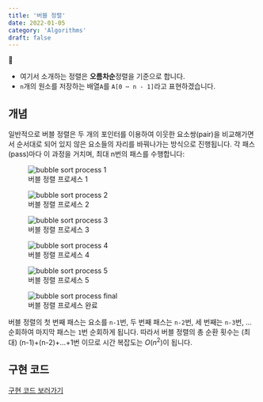 ```yaml
---
title: '버블 정렬'
date: 2022-01-05
category: 'Algorithms'
draft: false
---
```


📢  
- 여기서 소개하는 정렬은 **오름차순**정렬을 기준으로 합니다.  
- `n`개의 원소를 저장하는 배열`A`를 `A[0 ⋯ n - 1]`라고 표현하겠습니다.

## 개념

일반적으로 버블 정렬은 두 개의 포인터를 이용하여 이웃한 요소쌍(pair)을 비교해가면서 순서대로 되어 있지 않은 요소들의 자리를 바꿔나가는 방식으로 진행됩니다. 각 패스(pass)마다 이 과정을 거치며, 최대 n번의 패스를 수행합니다:

<figure>
    <img src="https://cdn.jsdelivr.net/gh/jaehyeon48/jaehyeon48.github.io@master/assets/images/algorithms/sorting/bubble-sort/bubble_sort_process_1.png" alt="bubble sort process 1" />
    <figcaption>버블 정렬 프로세스 1</figcaption>
</figure>

<figure>
    <img src="https://cdn.jsdelivr.net/gh/jaehyeon48/jaehyeon48.github.io@master/assets/images/algorithms/sorting/bubble-sort/bubble_sort_process_2.png" alt="bubble sort process 2" />
    <figcaption>버블 정렬 프로세스 2</figcaption>
</figure>

<figure>
    <img src="https://cdn.jsdelivr.net/gh/jaehyeon48/jaehyeon48.github.io@master/assets/images/algorithms/sorting/bubble-sort/bubble_sort_process_3.png" alt="bubble sort process 3" />
    <figcaption>버블 정렬 프로세스 3</figcaption>
</figure>

<figure>
    <img src="https://cdn.jsdelivr.net/gh/jaehyeon48/jaehyeon48.github.io@master/assets/images/algorithms/sorting/bubble-sort/bubble_sort_process_4.png" alt="bubble sort process 4" />
    <figcaption>버블 정렬 프로세스 4</figcaption>
</figure>

<figure>
    <img src="https://cdn.jsdelivr.net/gh/jaehyeon48/jaehyeon48.github.io@master/assets/images/algorithms/sorting/bubble-sort/bubble_sort_process_5.png" alt="bubble sort process 5" />
    <figcaption>버블 정렬 프로세스 5</figcaption>
</figure>

<figure>
    <img src="https://cdn.jsdelivr.net/gh/jaehyeon48/jaehyeon48.github.io@master/assets/images/algorithms/sorting/bubble-sort/bubble_sort_process_final.png" alt="bubble sort process final" />
    <figcaption>버블 정렬 프로세스 완료</figcaption>
</figure>

버블 정렬의 첫 번째 패스는 요소를 `n-1`번, 두 번째 패스는 `n-2`번, 세 번째는 `n-3`번, ... 순회하여 마지막 패스는 `1`번 순회하게 됩니다. 따라서 버블 정렬의 총 순환 횟수는 (최대) (n-1)+(n-2)+...+1번 이므로 시간 복잡도는 $O(n^2)$이 됩니다.

## 구현 코드

[구현 코드 보러가기](https://github.com/jaehyeon48/ds-and-algo/tree/main/src/algorithms/sorting/bubbleSort)